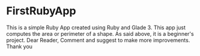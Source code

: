 # FirstRubyApp
This is a simple Ruby App created using Ruby and Glade 3.
This app just computes the area or perimeter of a shape.
As said above, it is a beginner's project.
Dear Reader, Comment and suggest to make more improvements.
Thank you
